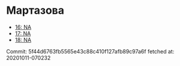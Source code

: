 # Мартазова
- [16: NA](16.md)
- [17: NA](17.md)
- [18: NA](18.md)

Commit: 5f44d6763fb5565e43c88c410f127afb89c97a6f
 fetched at: 20201011-070232
